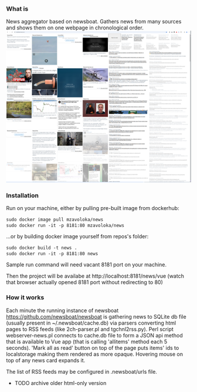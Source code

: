 ### What is
News aggregator based on newsboat. Gathers news from many sources and shows them on one webpage in
chronological order. 
![Sample screenshot 2025-05-16](img/Screenshot_2025-05-16_20-11-02.png?raw=true "Sample screenshot 2025-05-16")

### Installation
Run on your machine, either by pulling pre-built image from dockerhub:
```
sudo docker image pull mzavoloka/news
sudo docker run -it -p 8181:80 mzavoloka/news
```
...or by building docker image yourself from repos's folder:
```
sudo docker build -t news .
sudo docker run -it -p 8181:80 news
```
Sample run command will need vacant 8181 port on your machine.

Then the project will be availabe at http://localhost:8181/news/vue (watch that browser actually opened 8181 port without redirecting to 80)

### How it works
Each minute the running instance of newsboat https://github.com/newsboat/newsboat is gathering news
to SQLite db file (usually present in ~/.newsboat/cache.db) via parsers converting html pages to RSS
feeds (like 2ch-parser.pl and tgchnl2rss.py).
Perl script webserver-news.pl connects to cache.db file to form a JSON api method that is available
to Vue app (that is calling 'allitems' method each 5 seconds). 'Mark all as read' button on top of the
page puts items' ids to localstorage making them rendered as more opaque. Hovering mouse on top of
any news card expands it.

The list of RSS feeds may be configured in .newsboat/urls file.

- TODO archive older html-only version
